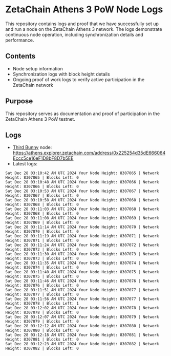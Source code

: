 # ZetaChain Athens 3 PoW Node Logs
This repository contains logs and proof that we have successfully set up and run a node on the ZetaChain Athens 3 network. The logs demonstrate continuous node operation, including synchronization details and performance.

## Contents
- Node setup information
- Synchronization logs with block height details
- Ongoing proof of work logs to verify active participation in the ZetaChain network

## Purpose
This repository serves as documentation and proof of participation in the ZetaChain Athens 3 PoW testnet.

## Logs

- [Third Bunny](https://thirdbunny.xyz/) node: https://athens.explorer.zetachain.com/address/0x225254d35dE666064Eccc5ce16eF1D8bF8D7b5EE
- Latest logs:
```
Sat Dec 28 03:10:42 AM UTC 2024 Your Node Height: 8307065 | Network Height: 8307065 | Blocks Left: 0
Sat Dec 28 03:10:48 AM UTC 2024 Your Node Height: 8307066 | Network Height: 8307066 | Blocks Left: 0
Sat Dec 28 03:10:53 AM UTC 2024 Your Node Height: 8307067 | Network Height: 8307067 | Blocks Left: 0
Sat Dec 28 03:10:58 AM UTC 2024 Your Node Height: 8307068 | Network Height: 8307068 | Blocks Left: 0
Sat Dec 28 03:11:03 AM UTC 2024 Your Node Height: 8307068 | Network Height: 8307068 | Blocks Left: 0
Sat Dec 28 03:11:08 AM UTC 2024 Your Node Height: 8307069 | Network Height: 8307069 | Blocks Left: 0
Sat Dec 28 03:11:14 AM UTC 2024 Your Node Height: 8307070 | Network Height: 8307070 | Blocks Left: 0
Sat Dec 28 03:11:19 AM UTC 2024 Your Node Height: 8307071 | Network Height: 8307071 | Blocks Left: 0
Sat Dec 28 03:11:24 AM UTC 2024 Your Node Height: 8307072 | Network Height: 8307072 | Blocks Left: 0
Sat Dec 28 03:11:30 AM UTC 2024 Your Node Height: 8307073 | Network Height: 8307073 | Blocks Left: 0
Sat Dec 28 03:11:35 AM UTC 2024 Your Node Height: 8307074 | Network Height: 8307074 | Blocks Left: 0
Sat Dec 28 03:11:40 AM UTC 2024 Your Node Height: 8307075 | Network Height: 8307075 | Blocks Left: 0
Sat Dec 28 03:11:46 AM UTC 2024 Your Node Height: 8307076 | Network Height: 8307076 | Blocks Left: 0
Sat Dec 28 03:11:51 AM UTC 2024 Your Node Height: 8307077 | Network Height: 8307077 | Blocks Left: 0
Sat Dec 28 03:11:56 AM UTC 2024 Your Node Height: 8307077 | Network Height: 8307078 | Blocks Left: 1
Sat Dec 28 03:12:02 AM UTC 2024 Your Node Height: 8307078 | Network Height: 8307078 | Blocks Left: 0
Sat Dec 28 03:12:07 AM UTC 2024 Your Node Height: 8307079 | Network Height: 8307079 | Blocks Left: 0
Sat Dec 28 03:12:12 AM UTC 2024 Your Node Height: 8307080 | Network Height: 8307080 | Blocks Left: 0
Sat Dec 28 03:12:18 AM UTC 2024 Your Node Height: 8307081 | Network Height: 8307081 | Blocks Left: 0
Sat Dec 28 03:12:23 AM UTC 2024 Your Node Height: 8307082 | Network Height: 8307082 | Blocks Left: 0
```
